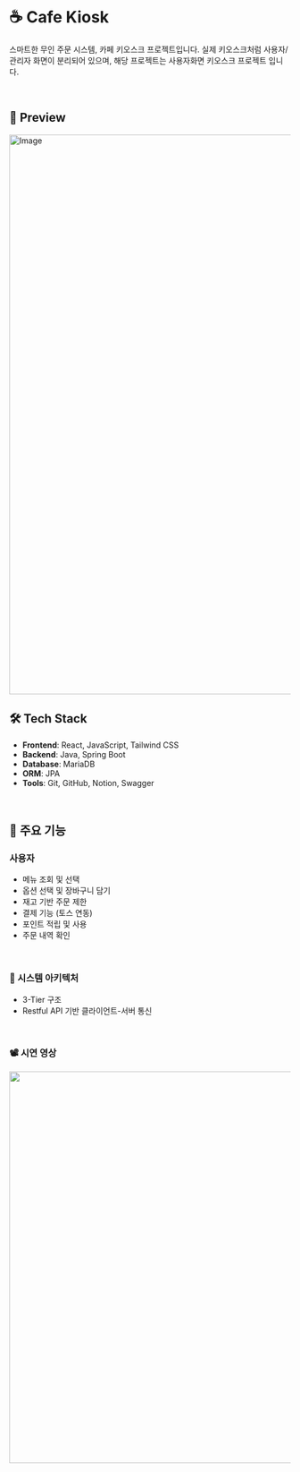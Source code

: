 # ☕ Cafe Kiosk

스마트한 무인 주문 시스템, 카페 키오스크 프로젝트입니다. 실제 키오스크처럼 사용자/관리자 화면이 분리되어 있으며, 해당 프로젝트는 사용자화면 키오스크 프로젝트 입니다.

<br />

## 📸 Preview

<img width="1000" alt="Image" src="https://github.com/user-attachments/assets/899f2687-64d5-4a2e-b519-bb0bb056dd5e" />

<br />

## 🛠️ Tech Stack

- **Frontend**: React, JavaScript, Tailwind CSS
- **Backend**: Java, Spring Boot
- **Database**: MariaDB
- **ORM**: JPA 
- **Tools**: Git, GitHub, Notion, Swagger

<br />

## 🚀 주요 기능

### 사용자
- 메뉴 조회 및 선택
- 옵션 선택 및 장바구니 담기
- 재고 기반 주문 제한
- 결제 기능 (토스 연동)
- 포인트 적립 및 사용
- 주문 내역 확인

<br />

### 📌 시스템 아키텍처
- 3-Tier 구조
- Restful API 기반 클라이언트-서버 통신

<br />

### 📽️ 시연 영상

<p align="center">
  <img src="https://your-image-url.gif" width="700" />
</p>
